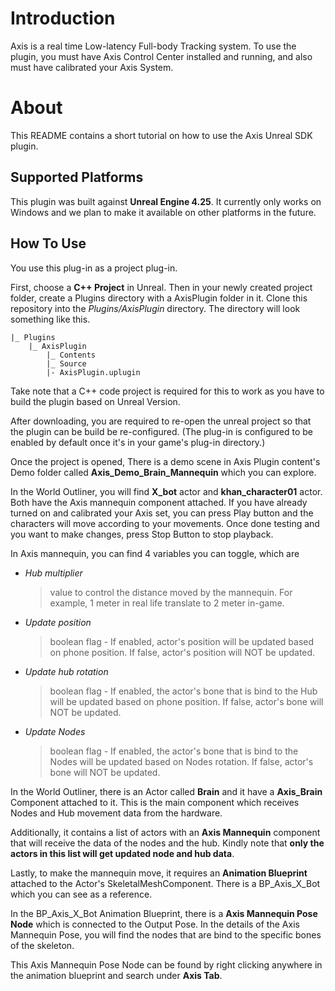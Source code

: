 ﻿
  
# Introduction

Axis is a real time Low-latency Full-body Tracking system. To use the plugin, you must have Axis Control Center installed and running, and also must have calibrated your Axis System.

# About

This README contains a short tutorial on how to use the Axis Unreal SDK plugin.

## Supported Platforms 
This plugin was built against **Unreal Engine 4.25**. It currently only works on Windows and we plan to make it available on other platforms in the future.

## How To Use

You use this plug-in as a project plug-in.

First, choose a **C++ Project** in Unreal. Then in your newly created project folder, create a Plugins directory with a AxisPlugin folder in it. Clone this repository into the _Plugins/AxisPlugin_ directory.  The directory will look something like this.

```
|_ Plugins
	|_ AxisPlugin
		|_ Contents
		|_ Source
		|- AxisPlugin.uplugin
```

Take note that a C++ code project is required for this to work as you have to build the plugin based on Unreal Version.

After downloading, you are required to re-open the unreal project so that the plugin can be build be re-configured. (The plug-in is configured to be enabled by default once it's in your game's plug-in directory.)

Once the project is opened, There is a demo scene in Axis Plugin content's Demo folder called **Axis_Demo_Brain_Mannequin** which you can explore.

In the World Outliner, you will find **X_bot** actor and **khan_character01** actor. Both have the Axis mannequin component attached. If you have already turned on and calibrated your Axis set, you can press Play button and the characters will move according to your movements. Once done testing and you want to make changes, press Stop Button to stop playback.

In Axis mannequin, you can find 4 variables you can toggle, which are 

- *Hub multiplier*
	 > value to control the distance moved by the mannequin. For example, 1 meter in real life translate to 2 meter in-game.
- *Update position*
	> boolean flag - If enabled, actor's position will be updated based on phone position. If false, actor's position will NOT be updated.
- *Update hub rotation*
	 > boolean flag - If enabled, the actor's bone that is bind to the Hub will be updated based on phone position. If false, actor's bone will NOT be updated.
- *Update Nodes*
	 >  boolean flag - If enabled, the actor's bone that is bind to the Nodes will be updated based on Nodes rotation. If false, actor's bone will NOT be updated.

In the World Outliner, there is an Actor called **Brain** and it have a **Axis_Brain** Component attached to it. This is the main component which receives Nodes and Hub movement data from the hardware. 

Additionally, it contains a list of actors with an **Axis Mannequin** component that will receive the data of the nodes and the hub.  Kindly note that **only the actors in this list will get updated node and hub data**.

Lastly, to make the mannequin move, it requires an **Animation Blueprint** attached to the Actor's SkeletalMeshComponent. There is a BP_Axis_X_Bot which you can see as a reference.

In the BP_Axis_X_Bot Animation Blueprint, there is a **Axis Mannequin Pose Node** which is connected to the Output Pose. In the details of the Axis Mannequin Pose, you will find the nodes that are bind to the specific bones of the skeleton.

This Axis Mannequin Pose Node can be found by right clicking anywhere in the animation blueprint and search under **Axis Tab**.


